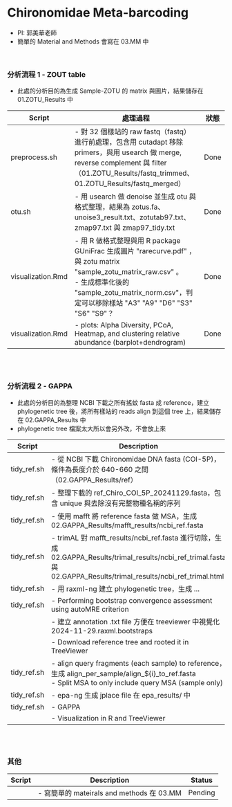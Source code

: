 # Chironomidae Meta-barcoding
- PI: 郭美華老師
- 簡單的 Material and Methods 會寫在 03.MM 中

<br>


### 分析流程 1 - ZOUT table

- 此處的分析目的為生成 Sample-ZOTU 的 matrix 與圖片，結果儲存在 01.ZOTU_Results 中

| Script      | 處理過程                      | 狀態 |
|------------|----------------------------------|-----|
| preprocess.sh | - 對 32 個樣站的 raw fastq（fastq）進行前處理，包含用 cutadapt 移除 primers，與用 usearch 做 merge, reverse complement 與 filter （01.ZOTU_Results/fastq_trimmed、01.ZOTU_Results/fastq_merged）   |  Done  |
| otu.sh | - 用 usearch 做 denoise 並生成 otu 與格式整理，結果為 zotus.fa、unoise3_result.txt、zotutab97.txt、zmap97.txt 與 zmap97_tidy.txt | Done |
| visualization.Rmd | - 用 R 做格式整理與用 R package GUniFrac 生成圖片 "rarecurve.pdf" ，與 zotu matrix "sample_zotu_matrix_raw.csv" 。 <br> - 生成標準化後的 "sample_zotu_matrix_norm.csv"，判定可以移除樣站 "A3" "A9" "D6" "S3" "S6" "S9"？ | Done |
| visualization.Rmd | - plots: Alpha Diversity, PCoA, Heatmap, and clustering relative abundance (barplot+dendrogram)  | Done  |


<br>
<br>


### 分析流程 2 - GAPPA

- 此處的分析目的為整理 NCBI 下載之所有搖蚊 fasta 成 reference，建立 phylogenetic tree 後，將所有樣站的 reads align 到這個 tree 上，結果儲存在 02.GAPPA_Results 中
- phylogenetic tree 檔案太大所以會另外改，不會放上來

| Script      | Description                      | Status |
|------------|----------------------------------|---------|
| tidy_ref.sh | - 從 NCBI 下載 Chironomidae DNA fasta (COI-5P)，條件為長度介於 640-660 之間（02.GAPPA_Results/ref） | Done |
| tidy_ref.sh | - 整理下載的 ref_Chiro_COI_5P_20241129.fasta，包含 unique 與去除沒有完整物種名稱的序列  | Done |
| tidy_ref.sh | - 使用 mafft 將 reference fasta 做 MSA，生成 02.GAPPA_Results/mafft_results/ncbi_ref.fasta | Done |
| tidy_ref.sh | - trimAL 對 mafft_results/ncbi_ref.fasta 進行切除，生成 02.GAPPA_Results/trimal_results/ncbi_ref_trimal.fasta 與 02.GAPPA_Results/trimal_results/ncbi_ref_trimal.html  | Done |
| tidy_ref.sh | - 用 raxml-ng 建立 phylogenetic tree，生成 ... | Running |
| tidy_ref.sh | - Performing bootstrap convergence assessment using autoMRE criterion | Running |
|      | - 建立 annotation .txt file 方便在 treeviewer 中視覺化 2024-11-29.raxml.bootstraps  | Pending |
|      | - Download reference tree and rooted it in TreeViewer  | Pending |
| tidy_ref.sh | - align query fragments (each sample) to reference，生成 align_per_sample/align_${i}_to_ref.fasta <br> - Split MSA to only include query MSA (sample only) | Running |
| tidy_ref.sh | - epa-ng 生成 jplace file 在 epa_results/ 中 | Running |
| tidy_ref.sh | - GAPPA | Running |
|      | - Visualization in R and TreeViewer | Pending |

<br>
<br>


### 其他

| Script      | Description                      | Status |
|------------|----------------------------------|---------|
|  | - 寫簡單的 mateirals and methods 在 03.MM | Pending |

